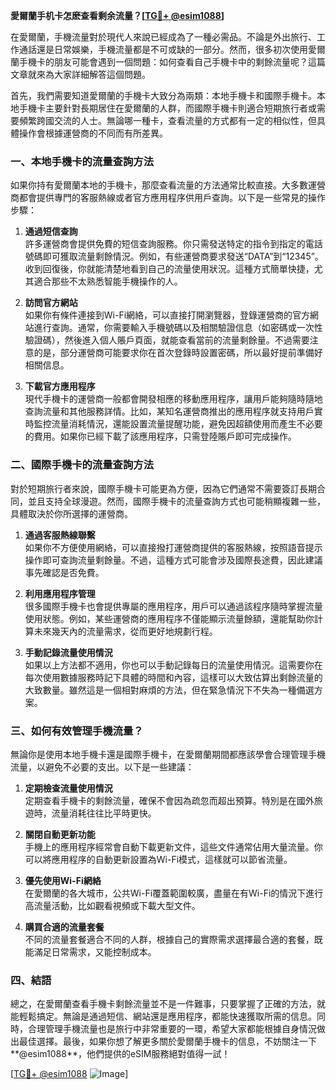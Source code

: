 **愛爾蘭手机卡怎麽查看剩余流量？[[TG💪+ @esim1088](https://t.me/s/esim1088)]**

在愛爾蘭，手機流量對於現代人來說已經成為了一種必需品。不論是外出旅行、工作通話還是日常娛樂，手機流量都是不可或缺的一部分。然而，很多初次使用愛爾蘭手機卡的朋友可能會遇到一個問題：如何查看自己手機卡中的剩餘流量呢？這篇文章就來為大家詳細解答這個問題。

首先，我們需要知道愛爾蘭的手機卡大致分為兩類：本地手機卡和國際手機卡。本地手機卡主要針對長期居住在愛爾蘭的人群，而國際手機卡則適合短期旅行者或需要頻繁跨國交流的人士。無論哪一種卡，查看流量的方式都有一定的相似性，但具體操作會根據運營商的不同而有所差異。

### **一、本地手機卡的流量查詢方法**

如果你持有愛爾蘭本地的手機卡，那麼查看流量的方法通常比較直接。大多數運營商都會提供專門的客服熱線或者官方應用程序供用戶查詢。以下是一些常見的操作步驟：

1. **通過短信查詢**  
   許多運營商會提供免費的短信查詢服務。你只需發送特定的指令到指定的電話號碼即可獲取流量剩餘情況。例如，有些運營商要求發送“DATA”到“12345”。收到回復後，你就能清楚地看到自己的流量使用狀況。這種方式簡單快捷，尤其適合那些不太熟悉智能手機操作的人。

2. **訪問官方網站**  
   如果你有條件連接到Wi-Fi網絡，可以直接打開瀏覽器，登錄運營商的官方網站進行查詢。通常，你需要輸入手機號碼以及相關驗證信息（如密碼或一次性驗證碼），然後進入個人賬戶頁面，就能查看當前的流量剩餘量。不過需要注意的是，部分運營商可能要求你在首次登錄時設置密碼，所以最好提前準備好相關信息。

3. **下載官方應用程序**  
   現代手機卡的運營商一般都會開發相應的移動應用程序，讓用戶能夠隨時隨地查詢流量和其他服務詳情。比如，某知名運營商推出的應用程序就支持用戶實時監控流量消耗情況，還能設置流量提醒功能，避免因超額使用而產生不必要的費用。如果你已經下載了該應用程序，只需登陸賬戶即可完成操作。

### **二、國際手機卡的流量查詢方法**

對於短期旅行者來說，國際手機卡可能更為方便，因為它們通常不需要簽訂長期合同，並且支持全球漫遊。然而，國際手機卡的流量查詢方式也可能稍顯複雜一些，具體取決於你所選擇的運營商。

1. **通過客服熱線聯繫**  
   如果你不方便使用網絡，可以直接撥打運營商提供的客服熱線，按照語音提示操作即可查詢流量剩餘量。不過，這種方式可能會涉及國際長途費，因此建議事先確認是否免費。

2. **利用應用程序管理**  
   很多國際手機卡也會提供專屬的應用程序，用戶可以通過該程序隨時掌握流量使用狀態。例如，某些運營商的應用程序不僅能顯示流量餘額，還能幫助你計算未來幾天內的流量需求，從而更好地規劃行程。

3. **手動記錄流量使用情況**  
   如果以上方法都不適用，你也可以手動記錄每日的流量使用情況。這需要你在每次使用數據服務時記下具體的時間和內容，這樣可以大致估算出剩餘流量的大致數量。雖然這是一個相對麻煩的方法，但在緊急情況下不失為一種備選方案。

### **三、如何有效管理手機流量？**

無論你是使用本地手機卡還是國際手機卡，在愛爾蘭期間都應該學會合理管理手機流量，以避免不必要的支出。以下是一些建議：

1. **定期檢查流量使用情況**  
   定期查看手機卡的剩餘流量，確保不會因為疏忽而超出預算。特別是在國外旅遊時，流量消耗往往比平時更快。

2. **關閉自動更新功能**  
   手機上的應用程序經常會自動下載更新文件，這些文件通常佔用大量流量。你可以將應用程序的自動更新設置為Wi-Fi模式，這樣就可以節省流量。

3. **優先使用Wi-Fi網絡**  
   在愛爾蘭的各大城市，公共Wi-Fi覆蓋範圍較廣，盡量在有Wi-Fi的情況下進行高流量活動，比如觀看視頻或下載大型文件。

4. **購買合適的流量套餐**  
   不同的流量套餐適合不同的人群，根據自己的實際需求選擇最合適的套餐，既能滿足日常需求，又能控制成本。

### **四、結語**

總之，在愛爾蘭查看手機卡剩餘流量並不是一件難事，只要掌握了正確的方法，就能輕鬆搞定。無論是通過短信、網站還是應用程序，都能快速獲取所需的信息。同時，合理管理手機流量也是旅行中非常重要的一環，希望大家都能根據自身情況做出最佳選擇。最後，如果你想了解更多關於愛爾蘭手機卡的信息，不妨關注一下**@esim1088**，他們提供的eSIM服務絕對值得一試！

[[TG💪+ @esim1088](https://t.me/s/esim1088) ![Image](https://i.postimg.cc/4NQfJmqS/Snipaste-2025-05-13-00-14-12.png)]